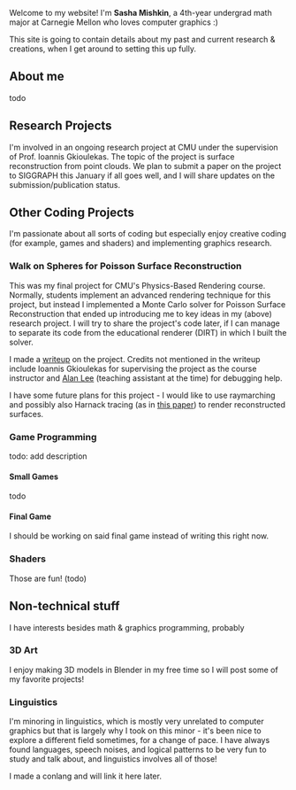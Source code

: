 Welcome to my website! I'm **Sasha Mishkin**, a 4th-year undergrad math major at Carnegie Mellon who loves computer graphics :)

This site is going to contain details about my past and current research & creations, when I get around to setting this up fully.

## About me
todo

## Research Projects
I'm involved in an ongoing research project at CMU under the supervision of Prof. Ioannis Gkioulekas. The topic of the project is surface reconstruction from point clouds. We plan to submit a paper on the project to SIGGRAPH this January if all goes well, and I will share updates on the submission/publication status.

## Other Coding Projects
I'm passionate about all sorts of coding but especially enjoy creative coding (for example, games and shaders) and implementing graphics research.

### Walk on Spheres for Poisson Surface Reconstruction
This was my final project for CMU's Physics-Based Rendering course. Normally, students implement an advanced rendering technique for this project, but instead I implemented a Monte Carlo solver for Poisson Surface Reconstruction that ended up introducing me to key ideas in my (above) research project. I will try to share the project's code later, if I can manage to separate its code from the educational renderer (DIRT) in which I built the solver.

I made a [writeup](https://github.com/sasha-of-the-pixels/aboutme/blob/main/15_468_Report_sasha_noteaser.pdf) on the project. Credits not mentioned in the writeup include Ioannis Gkioulekas for supervising the project as the course instructor and [Alan Lee](https://github.com/Alan7996) (teaching assistant at the time) for debugging help.

I have some future plans for this project - I would like to use raymarching and possibly also Harnack tracing (as in [this paper](https://markjgillespie.com/Research/harnack-tracing/index.html)) to render reconstructed surfaces.

### Game Programming
todo: add description
#### Small Games
todo
#### Final Game
I should be working on said final game instead of writing this right now.

### Shaders
Those are fun! (todo)

## Non-technical stuff
I have interests besides math & graphics programming, probably

### 3D Art
I enjoy making 3D models in Blender in my free time so I will post some of my favorite projects!

### Linguistics
I'm minoring in linguistics, which is mostly very unrelated to computer graphics but that is largely why I took on this minor - it's been nice to explore a different field sometimes, for a change of pace. I have always found languages, speech noises, and logical patterns to be very fun to study and talk about, and linguistics involves all of those!

I made a conlang and will link it here later.
